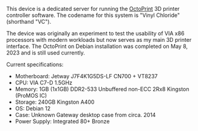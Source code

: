 This device is a dedicated server for running the [OctoPrint](https://octoprint.org/) 3D printer controller software. The codename for this system is "Vinyl Chloride" (shorthand "VC").

The device was originally an experiment to test the usability of VIA x86 processors with modern workloads but now serves as my main 3D printer interface. The OctoPrint on Debian installation was completed on May 8, 2023 and is still used currently.

Current specifications:

- Motherboard: Jetway J7F4K1G5DS-LF CN700 + VT8237
- CPU: VIA C7-D 1.5GHz
- Memory: 1GB (1x1GB) DDR2-533 Unbuffered non-ECC 2Rx8 Kingston (ProMOS IC)
- Storage: 240GB Kingston A400
- OS: Debian 12
- Case: Unknown Gateway desktop case from circa. 2014
- Power Supply: Integrated 80+ Bronze